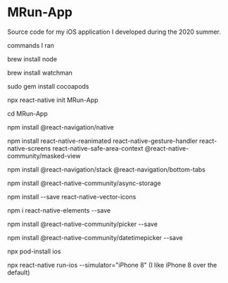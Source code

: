 # MRun-App

Source code for my iOS application I developed during the 2020 summer.

commands I ran

brew install node

brew install watchman

sudo gem install cocoapods

npx react-native init MRun-App

cd MRun-App

npm install @react-navigation/native

npm install react-native-reanimated react-native-gesture-handler react-native-screens react-native-safe-area-context @react-native-community/masked-view

npm install @react-navigation/stack @react-navigation/bottom-tabs

npm install @react-native-community/async-storage

npm install --save react-native-vector-icons

npm i react-native-elements --save

npm install @react-native-community/picker --save

npm install @react-native-community/datetimepicker --save

npx pod-install ios

npx react-native run-ios --simulator="iPhone 8"  (I like iPhone 8 over the default)
